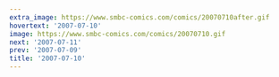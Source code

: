```yaml
---
extra_image: https://www.smbc-comics.com/comics/20070710after.gif
hovertext: '2007-07-10'
image: https://www.smbc-comics.com/comics/20070710.gif
next: '2007-07-11'
prev: '2007-07-09'
title: '2007-07-10'
---
```

